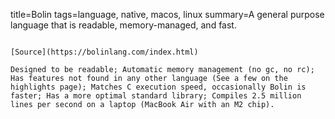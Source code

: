 title=Bolin
tags=language, native, macos, linux
summary=A general purpose language that is readable, memory-managed, and fast.
~~~~~~

[Source](https://bolinlang.com/index.html)

Designed to be readable; Automatic memory management (no gc, no rc); Has features not found in any other language (See a few on the highlights page); Matches C execution speed, occasionally Bolin is faster; Has a more optimal standard library; Compiles 2.5 million lines per second on a laptop (MacBook Air with an M2 chip).
